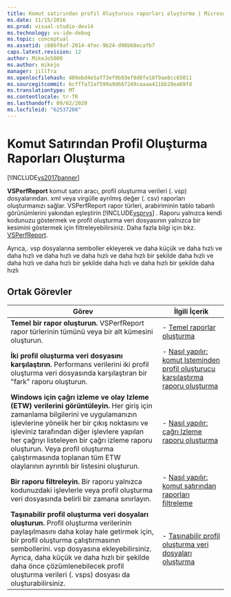 ```yaml
---
title: Komut satırından profil Oluşturucu raporları oluşturma | Microsoft Docs
ms.date: 11/15/2016
ms.prod: visual-studio-dev14
ms.technology: vs-ide-debug
ms.topic: conceptual
ms.assetid: c886f8af-2014-4fec-9b24-d98b68ecafb7
caps.latest.revision: 12
author: MikeJo5000
ms.author: mikejo
manager: jillfra
ms.openlocfilehash: 489ebd4e5aff3ef9b93ef0d8fe18f9ae8cc85011
ms.sourcegitcommit: 6cfffa72af599a9d667249caaaa411bb28ea69fd
ms.translationtype: MT
ms.contentlocale: tr-TR
ms.lasthandoff: 09/02/2020
ms.locfileid: "62537208"
---
```

# <a name="creating-profiler-reports-from-the-command-line"></a>Komut Satırından Profil Oluşturma Raporları Oluşturma
[!INCLUDE[vs2017banner](../includes/vs2017banner.md)]

**VSPerfReport** komut satırı aracı, profil oluşturma verileri (. vsp) dosyalarından. xml veya virgülle ayrılmış değer (. csv) raporları oluşturmanızı sağlar. VSPerfReport rapor türleri, arabiriminin tablo tabanlı görünümlerini yakından eşleştirin [!INCLUDE[vsprvs](../includes/vsprvs-md.md)] . Raporu yalnızca kendi kodunuzu göstermek ve profil oluşturma veri dosyasının yalnızca bir kesimini göstermek için filtreleyebilirsiniz. Daha fazla bilgi için bkz. [VSPerfReport](../profiling/vsperfreport.md).  
  
 Ayrıca,. vsp dosyalarına semboller ekleyerek ve daha küçük ve daha hızlı ve daha hızlı ve daha hızlı ve daha hızlı ve daha hızlı bir şekilde daha hızlı ve daha hızlı ve daha hızlı bir şekilde daha hızlı ve daha hızlı bir şekilde daha hızlı  
  
## <a name="common-tasks"></a>Ortak Görevler  
  
|Görev|İlgili İçerik|  
|----------|---------------------|  
|**Temel bir rapor oluşturun.** VSPerfReport rapor türlerinin tümünü veya bir alt kümesini oluşturun.|-   [Temel raporlar oluşturma](../profiling/creating-basic-profiling-reports-from-the-command-line.md)|  
|**İki profil oluşturma veri dosyasını karşılaştırın.** Performans verilerini iki profil oluşturma veri dosyasında karşılaştıran bir "fark" raporu oluşturun.|-   [Nasıl yapılır: komut Isteminden profil oluşturucu karşılaştırma raporu oluşturma](../profiling/how-to-create-a-profiler-comparison-report-from-a-command-prompt.md)|  
|**Windows için çağrı izleme ve olay Izleme (ETW) verilerini görüntüleyin.** Her giriş için zamanlama bilgilerini ve uygulamanızın işlevlerine yönelik her bir çıkış noktasını ve işleviniz tarafından diğer işlevlere yapılan her çağrıyı listeleyen bir çağrı izleme raporu oluşturun. Veya profil oluşturma çalıştırmasında toplanan tüm ETW olaylarının ayrıntılı bir listesini oluşturun.|-   [Nasıl yapılır: çağrı Izleme raporu oluşturma](../profiling/how-to-create-a-profiling-tools-call-trace-report.md)|  
|**Bir raporu filtreleyin.** Bir raporu yalnızca kodunuzdaki işlevlerle veya profil oluşturma veri dosyasında belirli bir zamana sınırlayın.|-   [Nasıl yapılır: komut satırından raporları filtreleme](../profiling/how-to-filter-reports-from-the-command-line.md)|  
|**Taşınabilir profil oluşturma veri dosyaları oluşturun.** Profil oluşturma verilerinin paylaşılmasını daha kolay hale getirmek için, bir profil oluşturma çalıştırmasının sembollerini. vsp dosyasına ekleyebilirsiniz. Ayrıca, daha küçük ve daha hızlı bir şekilde daha önce çözümlenebilecek profil oluşturma verileri (. vsps) dosyası da oluşturabilirsiniz.|-   [Taşınabilir profil oluşturma veri dosyaları oluşturma](../profiling/creating-portable-profiling-data-files-from-the-command-line.md)|
